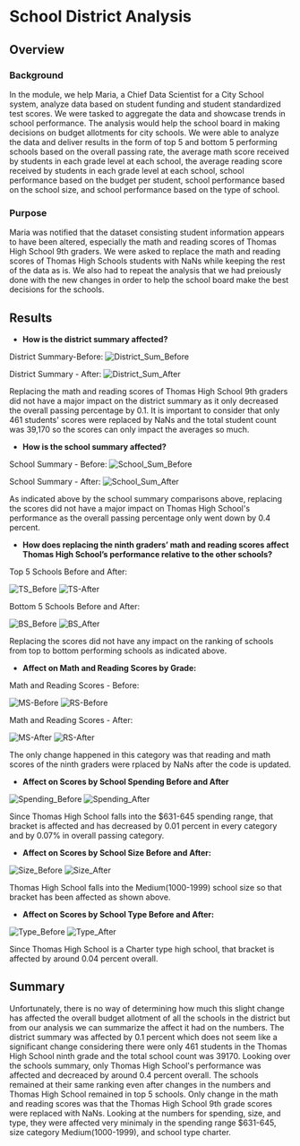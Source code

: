 # School District Analysis
## Overview
### Background
In the module, we help Maria, a Chief Data Scientist for a City School system, analyze data based on student funding and student standardized test scores. We were tasked to aggregate the data and showcase trends in school performance. The analysis would help the school board in making decisions on budget allotments for city schools. We were able to analyze the data and deliver results in the form of top 5 and bottom 5 performing schools based on the overall passing rate, the average math score received by students in each grade level at each school, the average reading score received by students in each grade level at each school, school performance based on the budget per student, school performance based on the school size, and school performance based on the type of school. 
### Purpose
Maria was notified that the dataset consisting student information appears to have been altered, especially the math and reading scores of Thomas High School 9th graders. We were asked to replace the math and reading scores of Thomas High Schools students with NaNs while keeping the rest of the data as is. We also had to repeat the analysis that we had preiously done with the new changes in order to help the school board make the best decisions for the schools.  
## Results

* **How is the district summary affected?**

District Summary-Before: 
![District_Sum_Before](https://user-images.githubusercontent.com/107225715/178079491-8d7848ca-4d08-4aa4-9c57-8f542e30ee7f.png)
    
District Summary - After:
![District_Sum_After](https://user-images.githubusercontent.com/107225715/178079535-ef10392d-b5ef-4514-9754-5461ff1ed8e9.png)

Replacing the math and reading scores of Thomas High School 9th graders did not have a major impact on the district summary as it only decreased the overall passing percentage by 0.1. It is important to consider that only 461 students' scores were replaced by NaNs and the total student count was 39,170 so the scores can only impact the averages so much.


* **How is the school summary affected?**

School Summary - Before:
![School_Sum_Before](https://user-images.githubusercontent.com/107225715/178081595-f9c7aa32-74de-4ba9-88e8-488ee5d0297d.png)

School Summary - After:
![School_Sum_After](https://user-images.githubusercontent.com/107225715/178081620-4dc4bfed-bee7-49bc-b8dd-6ca03b4b806d.png)

As indicated above by the school summary comparisons above, replacing the scores did not have a major impact on Thomas High School's performance as the overall passing percentage only went down by 0.4 percent. 


* **How does replacing the ninth graders’ math and reading scores affect Thomas High School’s performance relative to the other schools?**

Top 5 Schools Before and After: 

![TS_Before](https://user-images.githubusercontent.com/107225715/178084030-10cb1771-12ca-4604-89c1-38e8ebb18940.png)
![TS-After](https://user-images.githubusercontent.com/107225715/178084033-afe12a7b-32bb-4154-8d36-c972c970e85a.png)

Bottom 5 Schools Before and After:

![BS_Before](https://user-images.githubusercontent.com/107225715/178084047-e9cfec52-4894-47c7-9e91-ec3bab40d654.png)
![BS_After](https://user-images.githubusercontent.com/107225715/178084050-7b91cfd4-5e2d-45d1-936e-f94eefeab14c.png)


Replacing the scores did not have any impact on the ranking of schools from top to bottom performing schools as indicated above. 


* **Affect on Math and Reading Scores by Grade:**

Math and Reading Scores - Before:

![MS-Before](https://user-images.githubusercontent.com/107225715/178082930-e0f5ffae-6241-4c38-93dc-b4ee2c5fe3b3.png)
![RS-Before](https://user-images.githubusercontent.com/107225715/178082937-4ec7ad6e-8ff3-4d57-b150-d2130a186226.png)

Math and Reading Scores - After: 

![MS-After](https://user-images.githubusercontent.com/107225715/178083021-b0befc9d-bc2c-430f-a990-c171d66d6d88.png)
![RS-After](https://user-images.githubusercontent.com/107225715/178083029-613b9e22-95da-4c76-881d-2a1b4e468567.png)

The only change happened in this category was that reading and math scores of the ninth graders were rplaced by NaNs after the code is updated. 



* **Affect on Scores by School Spending Before and After**

![Spending_Before](https://user-images.githubusercontent.com/107225715/178084533-ce8614dd-f9ce-49a0-9803-321ed20859f2.png)
![Spending_After](https://user-images.githubusercontent.com/107225715/178084534-c89cd74b-b05d-46c7-8d51-7554d7d9cf07.png)

Since Thomas High School falls into the $631-645 spending range, that bracket is affected and has decreased by 0.01 percent in every category and by 0.07% in overall passing category.


* **Affect on Scores by School Size Before and After:**

![Size_Before](https://user-images.githubusercontent.com/107225715/178084538-2ac7773c-1026-49a4-a726-edcbcdf06a4b.png)
![Size_After](https://user-images.githubusercontent.com/107225715/178084542-940f7e1a-8d6b-48b2-9e5e-f5b3f6962198.png)

Thomas High School falls into the Medium(1000-1999) school size so that bracket  has been affected as shown above.



* **Affect on Scores by School Type Before and After:**

![Type_Before](https://user-images.githubusercontent.com/107225715/178084551-2ac152a8-a829-4c39-8632-fa5f966fd09f.png)
![Type_After](https://user-images.githubusercontent.com/107225715/178084553-36a0dc87-6258-4b11-8f99-78eb38626fec.png)

Since Thomas High School is a Charter type high school, that bracket is affected by around 0.04 percent overall.


## Summary

Unfortunately, there is no way of determining how much this slight change has affected the overall budget allotment of all the schools in the district but from our analysis we can summarize the affect it had on the numbers. The district summary was affected by 0.1 percent which does not seem like a significant change considering there were only 461 students in the Thomas High School ninth grade and the total school count was 39170. Looking over the schools summary, only Thomas High School's performance was affected and decreaced by around 0.4 percent overall. The schools remained at their same ranking even after changes in the numbers and Thomas High School remained in top 5 schools. Only change in the math and reading scores was that the Thomas High School 9th grade scores were replaced with NaNs. Looking at the numbers for spending, size, and type, they were affected very minimaly in the spending range $631-645, size category Medium(1000-1999), and school type charter. 










